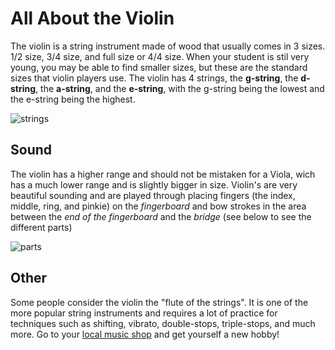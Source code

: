 # All About the Violin
The violin is a string instrument made of wood that usually comes in 3 sizes. 1/2 size, 3/4 size, and full size or 4/4 size. When your student is stil very young, you may be able to find smaller sizes, but these are the standard sizes that violin players use. The violin has 4 strings, the **g-string**, the **d-string**, the **a-string**, and the **e-string**, with the g-string being the lowest and the e-string being the highest. 

![strings](https://www.violinschool.com/wp-content/uploads/2019/01/1920-x-1080-Violin-Strings-Labelled-1024x576.png)

## Sound
The violin has a higher range and should not be mistaken for a Viola, wich has a much lower range and is slightly bigger in size. Violin's are very beautiful sounding and are played through placing fingers (the index, middle, ring, and pinkie) on the *fingerboard* and bow strokes in the area between the *end of the fingerboard* and the *bridge* (see below to see the different parts)

![parts](https://brebru.com/violin/v3/partsofafiddle.jpg)

## Other
Some people consider the violin the "flute of the strings". It is one of the more popular string instruments and requires a lot of practice for techniques such as shifting, vibrato, double-stops, triple-stops, and much more. Go to your [local music shop](http://moreysmusic.com/) and get yourself a new hobby!
